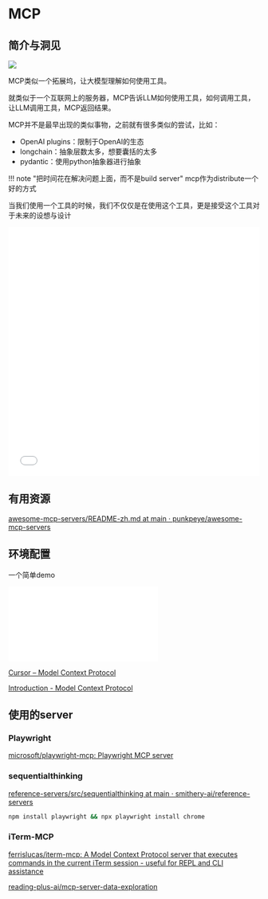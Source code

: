 # MCP


## 简介与洞见


![](https://philfan-pic.oss-cn-beijing.aliyuncs.com/img/20250408080715.png)

MCP类似一个拓展坞，让大模型理解如何使用工具。

就类似于一个互联网上的服务器，MCP告诉LLM如何使用工具，如何调用工具，让LLM调用工具，MCP返回结果。


MCP并不是最早出现的类似事物，之前就有很多类似的尝试，比如：

- OpenAI plugins：限制于OpenAI的生态
- longchain：抽象层数太多，想要囊括的太多
- pydantic：使用python抽象器进行抽象

!!! note "把时间花在解决问题上面，而不是build server"
    mcp作为distribute一个好的方式

当我们使用一个工具的时候，我们不仅仅是在使用这个工具，更是接受这个工具对于未来的设想与设计





<iframe src="//player.bilibili.com/player.html?isOutside=true&aid=114213045405352&bvid=BV1cho6YPEeR&cid=29035724975&p=1&autoplay=0" scrolling="no" border="0" frameborder="no" framespacing="0" allowfullscreen="true" width="100%" height="500px"></iframe>

## 有用资源
[awesome-mcp-servers/README-zh.md at main · punkpeye/awesome-mcp-servers](https://github.com/punkpeye/awesome-mcp-servers/blob/main/README-zh.md)




## 环境配置
一个简单demo

<iframe src="//player.bilibili.com/player.html?isOutside=true&aid=114073660301264&bvid=BV1eYPpeWEnT&cid=28597289610&p=1&autoplay=0" scrolling="no" border="0" frameborder="no" framespacing="0" allowfullscreen="true"></iframe>

[Cursor – Model Context Protocol](https://docs.cursor.com/context/model-context-protocol)

[Introduction - Model Context Protocol](https://modelcontextprotocol.io/introduction)


## 使用的server
### Playwright
[microsoft/playwright-mcp: Playwright MCP server](https://github.com/microsoft/playwright-mcp?tab=readme-ov-file)


### sequentialthinking
[reference-servers/src/sequentialthinking at main · smithery-ai/reference-servers](https://github.com/smithery-ai/reference-servers/tree/main/src/sequentialthinking)

```bash
npm install playwright && npx playwright install chrome
```

### iTerm-MCP

[ferrislucas/iterm-mcp: A Model Context Protocol server that executes commands in the current iTerm session - useful for REPL and CLI assistance](https://github.com/ferrislucas/iterm-mcp)

[reading-plus-ai/mcp-server-data-exploration](https://github.com/reading-plus-ai/mcp-server-data-exploration)